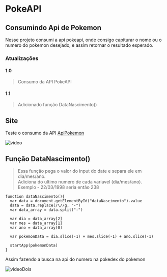 <h1> PokeAPI </h1>
 
## Consumindo Api de Pokemon

Nesse projeto consumi a api pokeapi, onde consigo capiturar o nome ou o numero do pokemon desejado, e assim retornar o resultado esperado.

### Atualizações 

#### 1.0

> Consumo da API PokeAPI

#### 1.1

> Adicionado função DataNascimento()

## Site

Teste o consumo da API [ApiPokemon](https://devfelipenunes.github.io/ApiPokemon/)

![video](https://user-images.githubusercontent.com/81275678/158929763-d8f174b4-88ab-48d2-83e8-8bb997407b77.gif)

## Função DataNascimento()

> Essa função pega o valor do input do date e separa ele em dia/mes/ano. <br>
> Adiciona do ultimo numero de cada variavel (dia/mes/ano). <br>
> Exemplo - 22/03/1998 seria então 238 <br>

```
function dataNascimento(){
  var data = document.getElementById("dataNascimento").value
  data = data.replace(/\//g, "-")
  var data_array = data.split("-")
  
  var dia = data_array[2]
  var mes = data_array[1]
  var ano = data_array[0]

  var pokemonData = dia.slice(-1) + mes.slice(-1) + ano.slice(-1)

  startApp(pokemonData)
}
```

Assim fazendo a busca na api do numero na pokedex do pokemon

![videoDois](https://user-images.githubusercontent.com/81275678/162875552-6e2a56f7-0323-49d6-b67d-08f75214b67b.gif)



